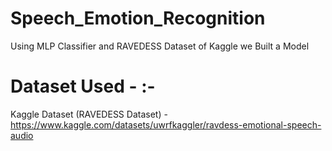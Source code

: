 # Speech_Emotion_Recognition
Using MLP Classifier and RAVEDESS Dataset of Kaggle we Built a Model 

# Dataset Used - :- 
Kaggle Dataset (RAVEDESS Dataset) - https://www.kaggle.com/datasets/uwrfkaggler/ravdess-emotional-speech-audio
